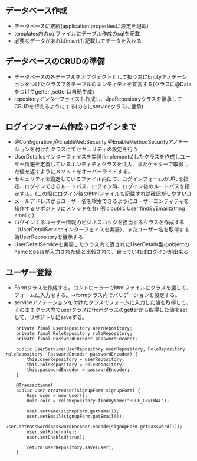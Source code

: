 ## データベース作成
- データベースに接続(application.propertiesに設定を記載)
- templates内のsqlファイルにテーブル作成のsqlを記載
- 必要なデータがあればinsertも記載してデータを入れる

## データベースのCRUDの準備
- データベースの各テーブルをオブジェクトとして扱う為にEntityアノテーションをつけたクラスで各テーブルのエンティティを宣言する(クラスに@Dataをつけてgetter ,setterは自動生成)
- repositoryインターフェイスも作成し、JpaRepositoryクラスを継承してCRUDを行えるようにする(のちにserviceクラスに継承)

## ログインフォーム作成→ログインまで
- @Configuration,@EnableWebSecurity,@EnableMethodSecurityアノテーションを付けたクラスにてセキュリティの設定を行う
- UserDetailesインターフェイスを実装(implements)したクラスを作成しユーザー情報を定義しているエンティティクラスを注入、またゲッターで取得した値を返すようにメソッドをオーバーライドする。
- セキュリティを設定しているファイル内にて、ログインフォームのURLを指定、ログインできるルートパス、ログイン時、ログイン後のルートパスを指定する。(この際にログイン後のhtmlファイルも記載すれば確認がしやすい。)
- メールアドレスからユーザー名を検索できるようにユーザーエンティティを操作するリポジトリにメソッドを各( 例：public User findByEmail(String email); )
- ログインするユーザー情報のビジネスロックを担当するクラスを作成する（UserDetailServiceインターフェイスを実装）、またユーザー名を取得する為UserRepositoryを継承する
- UserDetailServiceを実装したクラス内で返されたUserDetails型のobjectのnameとpassが入力された値と比較されて、合っていればログインが出来る

## ユーザー登録
- Formクラスを作成する。コントローラーでhtmlファイルにクラスを渡して、フォームに入力をする。→formクラス内でバリデーションを設定する。
- serviceアノテーションを付けたクラスでフォームに入力した値を取得して、そのままクラス内でuserクラスにfromクラスのgetterから取得した値をsetして、リポジトリにsaveする。
```java:spring boot
    private final UserRepository userRepository;
    private final RoleRepository roleRepository;
    private final PasswordEncoder passwordEncoder;

    public UserService(UserRepository userRepository, RoleRepository roleRepository, PasswordEncoder passwordEncoder) {
        this.userRepository = userRepository;
        this.roleRepository = roleRepository;
        this.passwordEncoder = passwordEncoder;
    }

    @Transactional
    public User createUser(SignupForm signupForm) {
        User user = new User();
        Role role = roleRepository.findByName("ROLE_GENERAL");

        user.setName(signupForm.getName());
        user.setEmail(signupForm.getEmail());
        user.setPassword(passwordEncoder.encode(signupForm.getPassword()));
        user.setRole(role);
        user.setEnabled(true);

        return userRepository.save(user);
    }
```